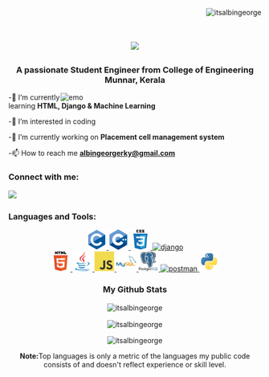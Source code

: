 
<p align="right"> <img src="https://komarev.com/ghpvc/?username=itsalbingeorge&label=Profile%20views&color=0e75b6&style=flat" alt="itsalbingeorge" /> </p>
<h1 align="center">
  <img src="https://readme-typing-svg.herokuapp.com/?font=Righteous&size=35&center=true&vCenter=true&width=500&height=70&duration=4000&lines=Hi+There!+👋;+I'm+Albin+George!;Welcome+to+my+Github+Profile;"/>
</h1>
<h3 align="center">A passionate Student Engineer from College of Engineering Munnar, Kerala</h3>
<img align="right" alt="emo" width="400" src="https://i0.wp.com/living.ai/wp-content/uploads/2021/04/emo.gif?fit=800,800&ssl=1">

<div align="left">

  -🌱 I’m currently learning **HTML, Django & Machine Learning** 

  -👀 I’m interested in coding

  -🔭 I’m currently working on **Placement cell management system**

  -📫 How to reach me **albingeorgerky@gmail.com**
</div>
<h3 align="left">Connect with me:</h3>
<div align="left">
  <a href="mailto:albingeorgerky@gmail.com">
    <img src="https://img.shields.io/badge/Gmail-333333?style=for-the-badge&logo=gmail&logoColor="white" target="_blank" />
  </a>
</div>
<p align="left">
</p>

<h3 align="left">Languages and Tools:</h3>
<p align="left">
<p align="center"> <a href="https://www.cprogramming.com/" target="_blank" rel="noreferrer"> <img src="https://raw.githubusercontent.com/devicons/devicon/master/icons/c/c-original.svg" alt="c" width="40" height="40"/> </a> <a href="https://www.w3schools.com/cpp/" target="_blank" rel="noreferrer"> <img src="https://raw.githubusercontent.com/devicons/devicon/master/icons/cplusplus/cplusplus-original.svg" alt="cplusplus" width="40" height="40"/> </a> <a href="https://www.w3schools.com/css/" target="_blank" rel="noreferrer"> <img src="https://raw.githubusercontent.com/devicons/devicon/master/icons/css3/css3-original-wordmark.svg" alt="css3" width="40" height="40"/> </a> <a href="https://www.djangoproject.com/" target="_blank" rel="noreferrer"> <img src="https://cdn.worldvectorlogo.com/logos/django.svg" alt="django" width="40" height="40"/> </a> <br/> 
  <a href="https://www.w3.org/html/" target="_blank" rel="noreferrer"> <img src="https://raw.githubusercontent.com/devicons/devicon/master/icons/html5/html5-original-wordmark.svg" alt="html5" width="40" height="40"/> </a> <a href="https://www.java.com" target="_blank" rel="noreferrer"> <img src="https://raw.githubusercontent.com/devicons/devicon/master/icons/java/java-original.svg" alt="java" width="40" height="40"/> </a> <a href="https://developer.mozilla.org/en-US/docs/Web/JavaScript" target="_blank" rel="noreferrer"> <img src="https://raw.githubusercontent.com/devicons/devicon/master/icons/javascript/javascript-original.svg" alt="javascript" width="40" height="40"/> </a> <a href="https://www.mysql.com/" target="_blank" rel="noreferrer"> <img src="https://raw.githubusercontent.com/devicons/devicon/master/icons/mysql/mysql-original-wordmark.svg" alt="mysql" width="40" height="40"/> </a> <a href="https://www.postgresql.org" target="_blank" rel="noreferrer"> <img src="https://raw.githubusercontent.com/devicons/devicon/master/icons/postgresql/postgresql-original-wordmark.svg" alt="postgresql" width="40" height="40"/> </a> <a href="https://postman.com" target="_blank" rel="noreferrer"> <img src="https://www.vectorlogo.zone/logos/getpostman/getpostman-icon.svg" alt="postman" width="40" height="40"/> </a> <a href="https://www.python.org" target="_blank" rel="noreferrer"> <img src="https://raw.githubusercontent.com/devicons/devicon/master/icons/python/python-original.svg" alt="python" width="40" height="40"/> </a> </p>

<h3 align="center">My Github Stats</h3>
<div align="center">
<p><img align="center" src="https://github-readme-stats.vercel.app/api/top-langs?username=itsalbingeorge&show_icons=true&locale=en&layout=compact" alt="itsalbingeorge" /></p>

<p><img align="center" src="https://github-readme-stats.vercel.app/api?username=itsalbingeorge&show_icons=true&locale=en" alt="itsalbingeorge" /></p>

<p><img align="center" src="https://github-readme-streak-stats.herokuapp.com/?user=itsalbingeorge&" alt="itsalbingeorge" /></p>
<b>Note:</b>Top languages is only a metric of the languages my public code consists of and doesn't reflect experience or skill level.
</div>
